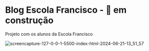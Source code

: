 # Blog Escola Francisco - 🚧 em construção
Projeto com os alunos da Escola Francisco

![screencapture-127-0-0-1-5500-index-html-2024-06-21-13_51_57](https://github.com/KamiahAlves/BlogNoticias-EscolaFrancisco/assets/31547468/5f4d79e0-b36e-454e-93be-df88da32947a)

